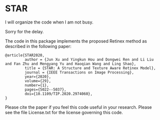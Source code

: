 # STAR
 I will organize the code when I am not busy.
 
 Sorry for the delay.



The code in this package implements the proposed Retinex method as described in the following paper:

```
@article{STAR2020,        
         author = {Jun Xu and Yingkun Hou and Dongwei Ren and Li Liu and Fan Zhu and Mengyang Yu and Haoqian Wang and Ling Shao},     
         title = {STAR: A Structure and Texture Aware Retinex Model},      
         journal = {IEEE Transactions on Image Processing},            
         year={2020},          
         volume={29},       
         number={1},       
         pages={5022--5037},      
         doi={10.1109/TIP.2020.2974060},      
}
```

Please cite the paper if you feel this code useful in your research. Please see the file License.txt for the license governing this code.

